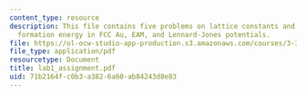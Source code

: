 ```yaml
---
content_type: resource
description: This file contains five problems on lattice constants and energies, vacancy
  formation energy in FCC Au, EAM, and Lennard-Jones potentials.
file: https://ol-ocw-studio-app-production.s3.amazonaws.com/courses/3-320-atomistic-computer-modeling-of-materials-sma-5107-spring-2005/71b2164fc0b3a3826a60ab84243d8e83_lab1_assignment.pdf
file_type: application/pdf
resourcetype: Document
title: lab1_assignment.pdf
uid: 71b2164f-c0b3-a382-6a60-ab84243d8e83
---
```

